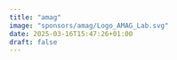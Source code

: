 ```yaml
---
title: "amag"
image: "sponsors/amag/Logo_AMAG_Lab.svg"
date: 2025-03-16T15:47:26+01:00
draft: false
---
```


